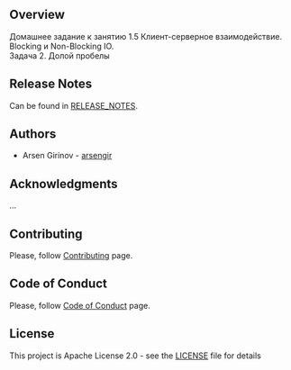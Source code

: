 ## Overview
Домашнее задание к занятию 1.5 Клиент-серверное взаимодействие. Blocking и Non-Blocking IO.  
Задача 2. Долой пробелы

## Release Notes
Can be found in [RELEASE_NOTES](RELEASE_NOTES.md).

## Authors
* Arsen Girinov - [arsengir](https://github.com/arsengir)

## Acknowledgments
...

## Contributing
Please, follow [Contributing](CONTRIBUTING.md) page.

## Code of Conduct
Please, follow [Code of Conduct](CODE_OF_CONDUCT.md) page.

## License
This project is Apache License 2.0 - see the [LICENSE](LICENSE) file for details
